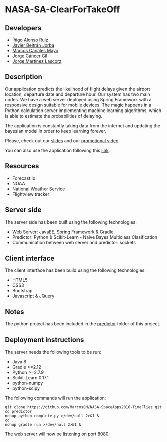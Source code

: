 # NASA-SA-ClearForTakeOff

## Developers
* [Íñigo Alonso Ruiz](https://github.com/Shathe)
* [Javier Beltrán Jorba](https://github.com/MrJavo94)
* [Marcos Canales Mayo](https://github.com/MarcosCM) 
* [Jorge Cáncer Gil](https://github.com/jorcox)
* [Jorge Martínez Lascorz](https://github.com/JorgeCoke)

## Description
Our application predicts the likelihood of flight delays given the airport location, departure date and departure hour. Our system has two main nodes. We have a web server deployed using Spring Framework with a responsive design suitable for mobile devices. The magic happens in a Python calculation server implementing machine learning algorithms, which is able to estimate the probabilities of delaying.

The application is constantly taking data from the internet and updating the bayesian model in order to keep learning forever.

Please, check out our [slides](http://es.slideshare.net/JorgeCncerGil/timeflies-spaceapps-nasa-zaragoza) and our [promotional video](https://youtu.be/_mlnUOT6oOU).

You can also use the application following this [link](http://52.28.76.182:8080/).

## Resources
* Forecast.io
* NOAA
* National Weather Service
* Flightview tracker

## Server side
The server side has been built using the following technologies:
* Web Server: JavaEE, Spring Framework & Gradle
* Predictor: Python & Scikit-Learn - Naive Bayes Multiclass Clasification
* Communication between web server and predictor: sockets

## Client interface
The client interface has been build using the following technologies:
* HTML5
* CSS3
* Bootstrap
* Javascript & JQuery

## Notes
The python project has been included in the [predictor](predictor) folder of this project.

## Deployment instructions
The server needs the following tools to be run:
* Java 8
* Gradle >=2.12
* Python >=2.7.9
* Scikit-Learn 0.17.1
* python-numpy
* python-scipy

The following commands will run the application:
```
git clone https://github.com/MarcosCM/NASA-SpaceApps2016-TimeFlies.git
cd predictor
nohup python complete.py >/dev/null 2>&1 &
cd ..
nohup gradle run >/dev/null 2>&1 &
```
The web server will now be listening on port 8080.
